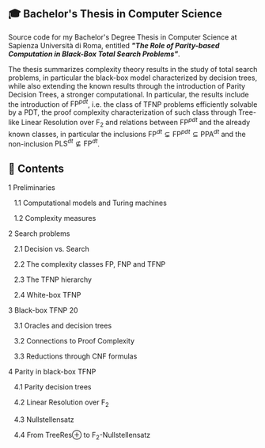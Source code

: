 ## 🎓 Bachelor's Thesis in Computer Science

Source code for my Bachelor's Degree Thesis in Computer Science at Sapienza Università di Roma, entitled ___"The Role of Parity-based Computation in Black-Box Total Search Problems"___.

The thesis summarizes complexity theory results in the study of total search problems, in particular the black-box model characterized by decision trees, while also extending the known results through the introduction of Parity Decision Trees, a stronger computational. In particular, the results include the introduction of $\textsf{FP}^{pdt}$, i.e. the class of TFNP problems efficiently solvable by a PDT, the proof complexity characterization of such class through Tree-like Linear Resolution over $\textsf{F}_2$ and relations between $\textsf{FP}^{pdt}$ and the already known classes, in particular the inclusions $\textsf{FP}^{dt} \subsetneq \textsf{FP}^{pdt} \subseteq \textsf{PPA}^{dt}$ and the non-inclusion $\textsf{PLS}^{dt} \not\subseteq \textsf{FP}^{dt}$.

## 📑 Contents

1 Preliminaries

&nbsp;&nbsp;&nbsp;1.1 Computational models and Turing machines

&nbsp;&nbsp;&nbsp;1.2 Complexity measures

2 Search problems

&nbsp;&nbsp;&nbsp;2.1 Decision vs. Search

&nbsp;&nbsp;&nbsp;2.2 The complexity classes FP, FNP and TFNP

&nbsp;&nbsp;&nbsp;2.3 The TFNP hierarchy

&nbsp;&nbsp;&nbsp;2.4 White-box TFNP

3 Black-box TFNP 20

&nbsp;&nbsp;&nbsp;3.1 Oracles and decision trees

&nbsp;&nbsp;&nbsp;3.2 Connections to Proof Complexity

&nbsp;&nbsp;&nbsp;3.3 Reductions through CNF formulas

4 Parity in black-box TFNP

&nbsp;&nbsp;&nbsp;4.1 Parity decision trees

&nbsp;&nbsp;&nbsp;4.2 Linear Resolution over $\textsf{F}_2$

&nbsp;&nbsp;&nbsp;4.3 Nullstellensatz

&nbsp;&nbsp;&nbsp;4.4 From TreeRes⊕ to $\textsf{F}_2$-Nullstellensatz
